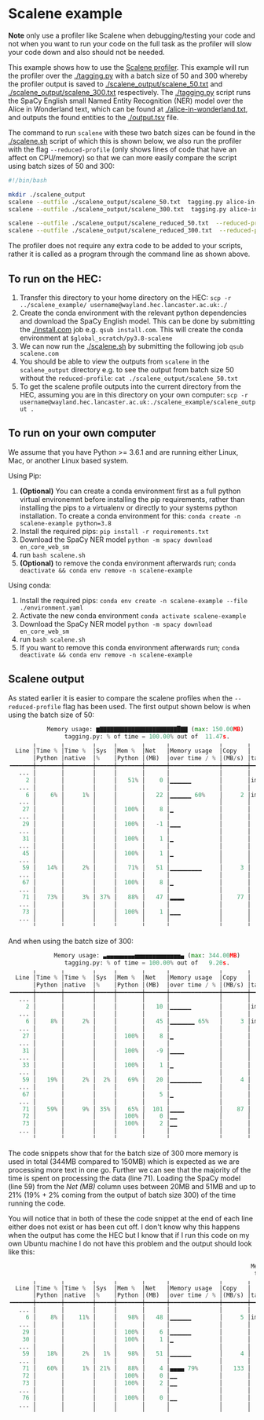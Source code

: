 # Scalene example

**Note** only use a profiler like Scalene when debugging/testing your code and not when you want to run your code on the full task as the profiler will slow your code down and also should not be needed.

This example shows how to use the [Scalene profiler](https://github.com/emeryberger/scalene). This example will run the profiler over the [./tagging.py](./tagging.py) with a batch size of 50 and 300 whereby the profiler output is saved to [./scalene_output/scalene_50.txt](./scalene_output/scalene_50.txt) and [./scalene_output/scalene_300.txt](./scalene_output/scalene_300.txt) respectively. The [./tagging.py](./tagging.py) script runs the SpaCy English small Named Entity Recognition (NER) model over the Alice in Wonderland text, which can be found at [./alice-in-wonderland.txt](./alice-in-wonderland.txt), and outputs the found entities to the [./output.tsv](./output.tsv) file.


The command to run `scalene` with these two batch sizes can be found in the [./scalene.sh](./scalene.sh) script of which this is shown below, we also run the profiler with the flag `--reduced-profile` (only shows lines of code that have an affect on CPU/memory) so that we can more easily compare the script using batch sizes of 50 and 300:

``` bash
#!/bin/bash

mkdir ./scalene_output
scalene --outfile ./scalene_output/scalene_50.txt  tagging.py alice-in-wonderland.txt output.tsv 50
scalene --outfile ./scalene_output/scalene_300.txt  tagging.py alice-in-wonderland.txt output.tsv 300

scalene --outfile ./scalene_output/scalene_reduced_50.txt  --reduced-profile tagging.py alice-in-wonderland.txt output.tsv 50
scalene --outfile ./scalene_output/scalene_reduced_300.txt  --reduced-profile tagging.py alice-in-wonderland.txt output.tsv 300
```

The profiler does not require any extra code to be added to your scripts, rather it is called as a program through the command line as shown above.

## To run on the HEC:

1. Transfer this directory to your home directory on the HEC: `scp -r ../scalene_example/ username@wayland.hec.lancaster.ac.uk:./`
2. Create the conda environment with the relevant python dependencies and download the SpaCy English model. This can be done by submitting the [./install.com](./install.com) job e.g. `qsub install.com`. This will create the conda environment at `$global_scratch/py3.8-scalene`
3. We can now run the [./scalene.sh](./scalene.sh) by submitting the following job `qsub scalene.com`
4. You should be able to view the outputs from `scalene` in the `scalene_output` directory e.g. to see the output from batch size 50 without the `reduced-profile`: `cat ./scalene_output/scalene_50.txt`
5. To get the scalene profile outputs into the current directory from the HEC, assuming you are in this directory on your own computer: `scp -r username@wayland.hec.lancaster.ac.uk:./scalene_example/scalene_output .`

## To run on your own computer

We assume that you have Python >= 3.6.1 and are running either Linux, Mac, or another Linux based system. 

Using Pip:

1. **(Optional)** You can create a conda environment first as a full python virtual environemnt before installing the pip requirements, rather than installing the pips to a virtualenv or directly to your systems python installation. To create a conda environment for this: `conda create -n scalene-example python=3.8`
2. Install the required pips: `pip install -r requirements.txt`
3. Download the SpaCy NER model `python -m spacy download en_core_web_sm`
4. run `bash scalene.sh` 
5. **(Optional)** to remove the conda environment afterwards run; `conda deactivate && conda env remove -n scalene-example`

Using conda:

1. Install the required pips: `conda env create -n scalene-example --file ./environment.yaml`
2. Activate the new conda environment `conda activate scalene-example`
3. Download the SpaCy NER model `python -m spacy download en_core_web_sm`
4. run `bash scalene.sh`
5. If you want to remove this conda environment afterwards run; `conda deactivate && conda env remove -n scalene-example`

## Scalene output

As stated earlier it is easier to compare the scalene profiles when the `--reduced-profile` flag has been used. The first output shown below is when using the batch size of 50:
``` python
           Memory usage: ▆▇▇▇▇▇▇▇▇▇▇▇▇▇▇▇▇▇▇▇▇▇▇█▇▇ (max: 150.00MB)            
                tagging.py: % of time = 100.00% out of  11.47s.                
       ╷       ╷        ╷     ╷       ╷      ╷              ╷       ╷          
  Line │Time % │Time %  │Sys  │Mem %  │Net   │Memory usage  │Copy   │          
       │Python │native  │%    │Python │(MB)  │over time / % │(MB/s) │tagging…  
╺━━━━━━┿━━━━━━━┿━━━━━━━━┿━━━━━┿━━━━━━━┿━━━━━━┿━━━━━━━━━━━━━━┿━━━━━━━┿━━━━━━━━━╸
   ... │       │        │     │       │      │              │       │          
     2 │       │        │     │   51% │    0 │▁▁▁▁▁▁        │       │import…   
   ... │       │        │     │       │      │              │       │          
     6 │    6% │     1% │     │       │   22 │▁▁▁▁▁▁ 60%    │     2 │import…   
   ... │       │        │     │       │      │              │       │          
    27 │       │        │     │  100% │    8 │▁             │       │    wi…   
   ... │       │        │     │       │      │              │       │          
    29 │       │        │     │  100% │   -1 │▁▁▁           │       │      …   
   ... │       │        │     │       │      │              │       │          
    31 │       │        │     │  100% │    1 │▁             │       │      …   
   ... │       │        │     │       │      │              │       │          
    45 │       │        │     │  100% │    1 │▁             │       │    pa…   
   ... │       │        │     │       │      │              │       │          
    59 │   14% │     2% │     │   71% │   51 │▁▁▁▁▁▁▁▁▁     │     3 │    nl…   
   ... │       │        │     │       │      │              │       │          
    67 │       │        │     │  100% │    8 │▁             │       │    wi…   
   ... │       │        │     │       │      │              │       │          
    71 │   73% │     3% │ 37% │   88% │   47 │▂▂▂▂          │    77 │      …   
   ... │       │        │     │       │      │              │       │          
    73 │       │        │     │  100% │    1 │▁▁▁           │       │      …   
   ... │       │        │     │       │      │              │       │          
       ╵       ╵        ╵     ╵       ╵      ╵              ╵       ╵          
```


And when using the batch size of 300:

``` python
             Memory usage: ▃▄▄▄▄▄▄▄▄▅▅▅▅▅▅▅▅▅▅▅▅▅▄ (max: 344.00MB)             
                tagging.py: % of time = 100.00% out of   9.20s.                
       ╷       ╷        ╷     ╷       ╷      ╷              ╷       ╷          
  Line │Time % │Time %  │Sys  │Mem %  │Net   │Memory usage  │Copy   │          
       │Python │native  │%    │Python │(MB)  │over time / % │(MB/s) │tagging…  
╺━━━━━━┿━━━━━━━┿━━━━━━━━┿━━━━━┿━━━━━━━┿━━━━━━┿━━━━━━━━━━━━━━┿━━━━━━━┿━━━━━━━━━╸
   ... │       │        │     │       │      │              │       │          
     2 │       │        │     │       │   10 │▁▁▁▁▁▁        │       │import…   
   ... │       │        │     │       │      │              │       │          
     6 │    8% │     2% │     │       │   45 │▁▁▁▁▁▁▁ 65%   │     3 │import…   
   ... │       │        │     │       │      │              │       │          
    27 │       │        │     │  100% │    8 │▁             │       │    wi…   
   ... │       │        │     │       │      │              │       │          
    31 │       │        │     │  100% │   -9 │▁▁▁▁          │       │      …   
   ... │       │        │     │       │      │              │       │          
    33 │       │        │     │  100% │    1 │▁             │       │      …   
   ... │       │        │     │       │      │              │       │          
    59 │   19% │     2% │  2% │   69% │   20 │▁▁▁▁▁▁▁▁▁     │     4 │    nl…   
   ... │       │        │     │       │      │              │       │          
    67 │       │        │     │       │    5 │▁             │       │    wi…   
   ... │       │        │     │       │      │              │       │          
    71 │   59% │     9% │ 35% │   65% │  101 │▁▁▁▁          │    87 │      …   
    72 │       │        │     │  100% │    0 │▁▁            │       │      …   
    73 │       │        │     │  100% │    2 │▁▁            │       │      …   
   ... │       │        │     │       │      │              │       │          
       ╵       ╵        ╵     ╵       ╵      ╵              ╵       ╵          
```

The code snippets show that for the batch size of 300 more memory is used in total (344MB compared to 150MB) which is expected as we are processing more text in one go. Further we can see that the majority of the time is spent on processing the data (line 71). Loading the SpaCy model (line 59) from the *Net (MB)* column uses between 20MB and 51MB and up to 21% (19% + 2% coming from the output of batch size 300) of the time running the code.

You will notice that in both of these the code snippet at the end of each line either does not exist or has been cut off. I don't know why this happens when the output has come the HEC but I know that if I run this code on my own Ubuntu machine I do not have this problem and the output should look like this:

``` python
                                                                     Memory usage: ▅▄▅▅▅▅▅▅▅▅▅▅▅▅▅▅▅▅▅ (max: 206.00MB)                                                                      
                                                                      tagging.py: % of time = 100.00% out of   6.65s.                                                                       
       ╷       ╷        ╷     ╷       ╷      ╷              ╷       ╷                                                                                                                       
  Line │Time % │Time %  │Sys  │Mem %  │Net   │Memory usage  │Copy   │                                                                                                                       
       │Python │native  │%    │Python │(MB)  │over time / % │(MB/s) │tagging.py                                                                                                             
╺━━━━━━┿━━━━━━━┿━━━━━━━━┿━━━━━┿━━━━━━━┿━━━━━━┿━━━━━━━━━━━━━━┿━━━━━━━┿━━━━━━━━━━━━━━━━━━━━━━━━━━━━━━━━━━━━━━━━━━━━━━━━━━━━━━━━━━━━━━━━━━━━━━━━━━━━━━━━━━━━━━━━━━━━━━━━━━━━━━━━━━━━━━━━━━━━━━╸
   ... │       │        │     │       │      │              │       │                                                                                                                       
     6 │    8% │    11% │     │   98% │   48 │▁▁▁▁▁▁        │     5 │import spacy                                                                                                           
   ... │       │        │     │       │      │              │       │                                                                                                                       
    29 │       │        │     │  100% │    6 │▁▁▁▁▁▁        │       │        for line in _file:                                                                                             
    30 │       │        │     │  100% │    1 │▁             │       │            if line.strip():                                                                                           
   ... │       │        │     │       │      │              │       │                                                                                                                       
    59 │   18% │     2% │  1% │   98% │   51 │▁▁▁▁▁▁        │     4 │    nlp = spacy.load("en_core_web_sm", disable=[ "tagger", "parser"])                                                  
   ... │       │        │     │       │      │              │       │                                                                                                                       
    71 │   60% │     1% │ 21% │   88% │    4 │▄▄▄▄ 79%      │   133 │            for spacy_doc in nlp.pipe(batch, batch_size=batch_size):                                                   
    72 │       │        │     │  100% │    0 │▁▁            │       │                for entity in spacy_doc.ents:                                                                          
    73 │       │        │     │  100% │    2 │▁▁            │       │                        tsv_writer.writerow([paragraph_number, entity.text,                                            
   ... │       │        │     │       │      │              │       │                                                                                                                       
    76 │       │        │     │  100% │    0 │▁▁            │       │                                             entity.end_char])                                                         
   ... │       │        │     │       │      │              │       │                                                                                                                       
       ╵       ╵        ╵     ╵       ╵      ╵              ╵       ╵                                                                                                                       
```

